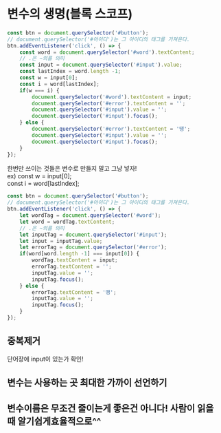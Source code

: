 # 변수의 생명\(블록 스코프\)

```javascript
const btn = document.querySelector('#button');
// document.querySelector('#아이디')는 그 아이디의 태그를 가져온다.
btn.addEventListener('click', () => {
    const word = document.querySelector('#word').textContent;
    // .은 ~의를 의미
    const input = document.querySelector('#input').value;
    const lastIndex = word.length -1;
    const w = input[0];
    const i = word[lastIndex];
    if(w === i) {
        document.querySelector('#word').textContent = input;
        document.querySelector('#error').textContent = '';
        document.querySelector('#input').value = '';
        document.querySelector('#input').focus();
    } else {
        document.querySelector('#error').textContent = '땡';
        document.querySelector('#input').value = '';
        document.querySelector('#input').focus();
    }
});
```

한번만 쓰이는 것들은 변수로 만들지 말고 그냥 넣자!  
ex\) const w = input\[0\];  
       const i = word\[lastIndex\];

```javascript
const btn = document.querySelector('#button');
// document.querySelector('#아이디')는 그 아이디의 태그를 가져온다.
btn.addEventListener('click', () => {
    let wordTag = document.querySelector('#word');
    let word = wordTag.textContent;
    // .은 ~의를 의미
    let inputTag = document.querySelector('#input');
    let input = inputTag.value;
    let errorTag = document.querySelector('#error');
    if(word[word.length -1] === input[0]) {
        wordTag.textContent = input;
        errorTag.textContent = '';
        inputTag.value = '';
        inputTag.focus();
    } else {
        errorTag.textContent = '땡';
        inputTag.value = '';
        inputTag.focus();
    }
});
```

## 중복제거

단어장에 input이 있는가 확인!

## 변수는 사용하는 곳 최대한 가까이 선언하기

## 변수이름은 무조건 줄이는게 좋은건 아니다! 사람이 읽을 때 알기쉽게효율적으로^^

